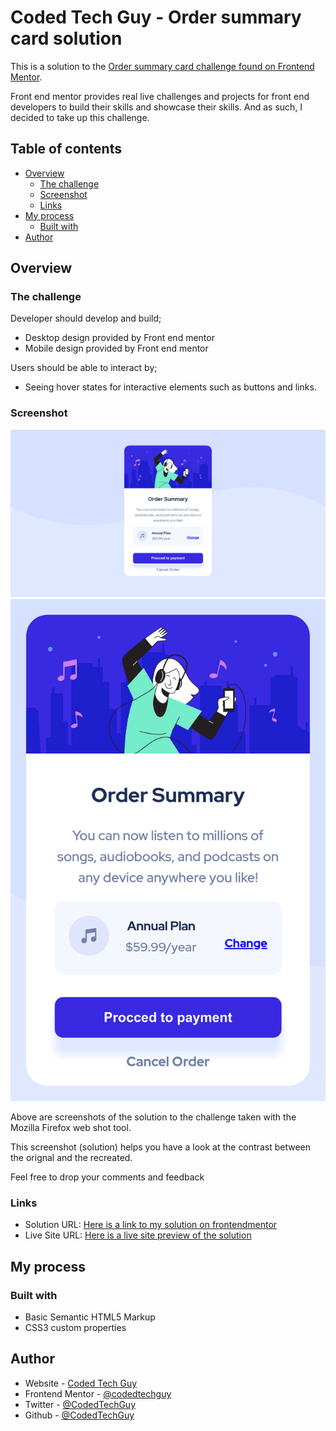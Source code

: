 # Coded Tech Guy - Order summary card solution

This is a solution to the [Order summary card challenge found on Frontend Mentor](https://www.frontendmentor.io/challenges/order-summary-component-QlPmajDUj). 

Front end mentor provides real live challenges and projects for front end developers to build their skills and showcase their skills. And as such, I decided to take up this challenge. 

## Table of contents

- [Overview](#overview)
  - [The challenge](#the-challenge)
  - [Screenshot](#screenshot)
  - [Links](#links)
- [My process](#my-process)
  - [Built with](#built-with)
- [Author](#author)


## Overview

### The challenge

Developer should develop and build;

- Desktop design provided by Front end mentor
- Mobile design provided by Front end mentor

Users should be able to interact by;

- Seeing hover states for interactive elements such as buttons and links.

### Screenshot

![Desktop Preview](design/desktop-preview.png)
![Mobile Preview](design/mobile-preview.png)

Above are screenshots of the solution to the challenge taken with the Mozilla Firefox web shot tool.

This screenshot (solution) helps you have a look at the contrast between the orignal and the recreated.

Feel free to drop your comments and feedback

### Links

- Solution URL: [Here is a link to my solution on frontendmentor](https://www.frontendmentor.io/solutions/responsive-order-summary-card-using-html-and-css-ryYzcb4S5)
- Live Site URL: [Here is a live site preview of the solution](https://codedtechguy-ordersunmarycard.netlify.app)

## My process

### Built with

- Basic Semantic HTML5 Markup
- CSS3 custom properties

## Author

- Website - [Coded Tech Guy](https://www.your-site.com)
- Frontend Mentor - [@codedtechguy](https://www.frontendmentor.io/profile/codedtechguy)
- Twitter - [@CodedTechGuy](https://www.twitter.com/codedtechguy)
- Github - [@CodedTechGuy](https://www.github.io/codedtechguy)

